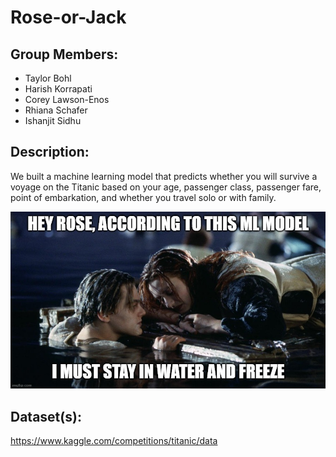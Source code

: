 # Rose-or-Jack

## Group Members:

- Taylor Bohl
- Harish Korrapati
- Corey Lawson-Enos
- Rhiana Schafer
- Ishanjit Sidhu

## Description:
We built a machine learning model that predicts whether you will survive a voyage on the Titanic based on your age, passenger class, passenger fare, point of embarkation, and whether you travel solo or with family.

![meme](Images/titanic_ml_meme.jpeg)


## Dataset(s):
https://www.kaggle.com/competitions/titanic/data